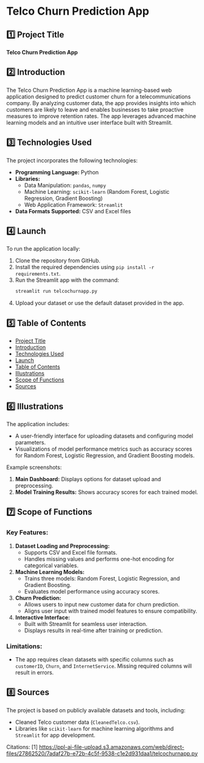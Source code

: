 # Telco Churn Prediction App

## 1️⃣ **Project Title**  
**Telco Churn Prediction App**

## 2️⃣ **Introduction**  
The Telco Churn Prediction App is a machine learning-based web application designed to predict customer churn for a telecommunications company. By analyzing customer data, the app provides insights into which customers are likely to leave and enables businesses to take proactive measures to improve retention rates. The app leverages advanced machine learning models and an intuitive user interface built with Streamlit.

## 3️⃣ **Technologies Used**  
The project incorporates the following technologies:  
- **Programming Language:** Python  
- **Libraries:**  
  - Data Manipulation: `pandas`, `numpy`  
  - Machine Learning: `scikit-learn` (Random Forest, Logistic Regression, Gradient Boosting)  
  - Web Application Framework: `Streamlit`  
- **Data Formats Supported:** CSV and Excel files  

## 4️⃣ **Launch**  
To run the application locally:  
1. Clone the repository from GitHub.  
2. Install the required dependencies using `pip install -r requirements.txt`.  
3. Run the Streamlit app with the command:  
   ```bash
   streamlit run telcochurnapp.py
   ```
4. Upload your dataset or use the default dataset provided in the app.

## 5️⃣ **Table of Contents**  
- [Project Title](#1️⃣-project-title)  
- [Introduction](#2️⃣-introduction)  
- [Technologies Used](#3️⃣-technologies-used)  
- [Launch](#4️⃣-launch)  
- [Table of Contents](#5️⃣-table-of-contents)  
- [Illustrations](#6️⃣-illustrations)  
- [Scope of Functions](#7️⃣-scope-of-functions)  
- [Sources](#8️⃣-sources)

## 6️⃣ **Illustrations**  
The application includes:  
- A user-friendly interface for uploading datasets and configuring model parameters.  
- Visualizations of model performance metrics such as accuracy scores for Random Forest, Logistic Regression, and Gradient Boosting models.  

Example screenshots:  
1. **Main Dashboard:** Displays options for dataset upload and preprocessing.  
2. **Model Training Results:** Shows accuracy scores for each trained model.

## 7️⃣ **Scope of Functions**  

### Key Features:
1. **Dataset Loading and Preprocessing:** 
   - Supports CSV and Excel file formats.
   - Handles missing values and performs one-hot encoding for categorical variables.
2. **Machine Learning Models:** 
   - Trains three models: Random Forest, Logistic Regression, and Gradient Boosting.
   - Evaluates model performance using accuracy scores.
3. **Churn Prediction:** 
   - Allows users to input new customer data for churn prediction.
   - Aligns user input with trained model features to ensure compatibility.
4. **Interactive Interface:** 
   - Built with Streamlit for seamless user interaction.
   - Displays results in real-time after training or prediction.

### Limitations:
- The app requires clean datasets with specific columns such as `customerID`, `Churn`, and `InternetService`. Missing required columns will result in errors.

## 8️⃣ **Sources**  
The project is based on publicly available datasets and tools, including:  
- Cleaned Telco customer data (`CleanedTelco.csv`).  
- Libraries like `scikit-learn` for machine learning algorithms and `Streamlit` for app development.

Citations:
[1] https://ppl-ai-file-upload.s3.amazonaws.com/web/direct-files/27862520/7adaf27b-e72b-4c5f-9538-c1e2d931daa1/telcochurnapp.py
